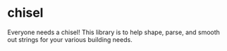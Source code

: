 chisel
======

Everyone needs a chisel! This library is to help shape, parse, and smooth out strings for your various building needs.
